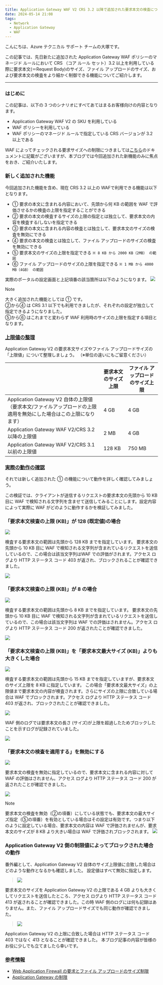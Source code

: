 ```yaml
---
title: Application Gateway WAF V2 CRS 3.2 以降で追加された要求本文の検査について
date: 2024-05-14 21:08
tags:
  - Network
  - Application Gateway
  - WAF
---
```


こんにちは、Azure テクニカル サポート チームの大塚です。

この記事では、先日新たに追加された Application Gateway WAF ポリシーのマネージド ルールにおいて CRS （コア ルール セット）3.2 以上を利用している際に要求本文(＝Request Body)のサイズ、ファイル アップロードのサイズ、および要求本文の検査をより細かく制御できる機能についてご紹介します。
<!-- more -->
---

### はじめに
この記事は、以下の 3 つのシナリオにすべてあてはまるお客様向けの内容となります。

*  Application Gateway WAF V2 の SKU を利用している
*  WAF ポリシーを利用している
*  WAF ポリシーのマネージド ルールで指定している CRS バージョンが 3.2 以上である

WAF によってチェックされる要求サイズへの制限につきましては[こちら](https://learn.microsoft.com/ja-jp/azure/web-application-firewall/ag/application-gateway-waf-request-size-limits)のドキュメントに記載がございますが、本ブログでは今回追加された新機能のみに焦点をおき、ご紹介いたします。

### 新しく追加された機能
今回追加された機能を含め、現在 CRS 3.2 以上の WAFで利用できる機能は以下となります。

*  ① 要求の本文に含まれる内容において、先頭から何 KB の範囲を WAF で評価させるかの検査の上限を指定することができる
*  ② 要求の本文の検査するサイズの上限の指定とは独立して、要求本文の内容を検査する/しないを指定できる
*  ③ 要求の本文に含まれる内容の検査とは独立して、要求本文のサイズの検査を無効にできる
*  ④ 要求の本文の検査とは独立して、ファイル アップロードのサイズの検査を無効にできる
*  ⑤ 要求本文のサイズの上限を指定できる `※ 8 KB から 2000 KB（2MB） の範囲`
*  ⑥ ファイル アップロードのサイズの上限を指定できる `※ 1 MB から 4000 MB（4GB） の範囲`

実際のポータルの設定画面と上記項番の該当箇所は以下のようになります。
![](./appgw-waf-body-file-size/15.png)

>[!NOTE]
>大きく追加された機能としては ① です。  
>②から④ は CRS 3.1 以下でも利用できましたが、それぞれの設定が独立して指定できるようになりました。  
>⑤から⑥ はこれまでと変わらず WAF 利用時のサイズの上限を指定する項目となります。  

<span id="wafv2limit"></span>
### <a href="#wafv2limit">上限値の整理</a>

Application Gateway V2 の要求本文サイズやファイル アップロードサイズの「上限値」について整理しましょう。
（※単位の違いにもご留意ください）

|  | 要求本文のサイズ上限  | ファイル アップロードのサイズ上限  |
| ------------ | ------------ | ------------ |
| Application Gateway V2 自体の上限値 （要求本文/ファイルアップロードの上限適用を無効にした場合はこの上限になります）  | 4 GB   | 4 GB |
| Application Gateway WAF V2/CRS 3.2 以降の上限値 | 2 MB  | 4 GB  |
| Application Gateway WAF V2/CRS 3.1 以前の上限値 | 128 KB  | 750 MB  |

<span id="labtest"></span>
### <a href="labtest">実際の動作の確認</a>
それでは新しく追加された ① の機能について動作を詳しく確認してみましょう。

この検証では、クライアントが送信するリクエストの要求本文の先頭から 10 KB 目に WAF で検知される文字列を含ませて送信してみることにします。設定内容によって実際に WAF がどのように動作するかを検証してみました。


### 「要求本文検査の上限 (KB)」が 128 (既定値)の場合

![](./appgw-waf-body-file-size/02.png)

検査する要求本文の範囲は先頭から 128 KB までを指定しています。
要求本文の先頭から 10 KB 目に WAF で検知される文字列が含まれているリクエストを送信しているので、この場合は該当文字列はWAF での評価がされます。アクセス ログより HTTP ステータス コード 403 が返され、ブロックされることが確認できました。

![](./appgw-waf-body-file-size/03.png)


###  「要求本文検査の上限 (KB)」が 8 の場合

![](./appgw-waf-body-file-size/04.png)

検査する要求本文の範囲は先頭から 8 KB までを指定しています。
要求本文の先頭から 10 KB 目に WAF で検知される文字列が含まれているリクエストを送信しているので、この場合は該当文字列は WAF での評価はされません。アクセス ログより HTTP ステータス コード 200 が返されたことが確認できました。

![](./appgw-waf-body-file-size/05.png)


###  「要求本文検査の上限 (KB)」を「要求本文最大サイズ (KB)」よりも大きくした場合

![](./appgw-waf-body-file-size/09.png)

検査する要求本文の範囲は先頭から 15 KB までを指定していますが、要求本文のサイズ上限を 8 KB に指定しています。
この場合「要求本文最大サイズ」の上限値まで要求本文の内容が検査されます。さらにサイズの上限に合致している場合は WAF でブロックされます。アクセス ログより HTTP ステータス コード 403 が返され、ブロックされたことが確認できました。

![](./appgw-waf-body-file-size/11.png)

WAF 側のログでは要求本文の長さ (サイズ)が上限を超過したためブロックしたことを示すログが記録されていました。

![](./appgw-waf-body-file-size/10.png)


###  「要求本文の検査を適用する」を無効にする

![](./appgw-waf-body-file-size/06.png)

要求本文の検査を無効に指定しているので、要求本文に含まれる内容に対して WAF の評価はされません。アクセス ログより HTTP ステータス コード 200 が返されたことが確認できました。

![](./appgw-waf-body-file-size/07.png)

> [!NOTE]
> 要求本文の検査を無効（②の項番）にしている状態でも、要求本文の最大サイズ指定（⑤の項番）を有効としている場合はその設定は有効です。つまり以下のように設定している場合、要求本文の内容は WAF で評価されませんが、要求本文のサイズが 8 KB より大きい場合は WAF で評価されブロックされます。
>![](./appgw-waf-body-file-size/08.png)


###  Application Gateway V2 側の制限値によってブロックされた場合の動作
番外編として、Application Gateway V2 自体のサイズ上限値に合致した場合はどのような動作となるかも確認しました。
設定値はすべて無効に指定します。

>![](./appgw-waf-body-file-size/13.png)

要求本文のサイズを Application Gateway V2 の上限である 4 GB よりも大きくしてリクエストを送信したところ、アクセス ログより HTTP ステータス コード 413 が返されることが確認できました。この時 WAF 側のログには何も記録はありません。また、ファイル アップロードサイズでも同じ動作が確認できました。

>![](./appgw-waf-body-file-size/14.png)

Application Gateway V2 の上限に合致した場合は HTTP ステータス コード 403 ではなく 413 となることが確認できました。
本ブログ記事の内容が皆様のお役に少しでも立てましたら幸いです。

<span id="reference"></span>
### <a href="#reference">参考情報</a>
- [Web Application Firewall の要求とファイル アップロードのサイズ制限](https://learn.microsoft.com/ja-jp/azure/web-application-firewall/ag/application-gateway-waf-request-size-limits)
- [Application Gateway の制限](https://learn.microsoft.com/ja-jp/azure/azure-resource-manager/management/azure-subscription-service-limits#application-gateway-limits)





